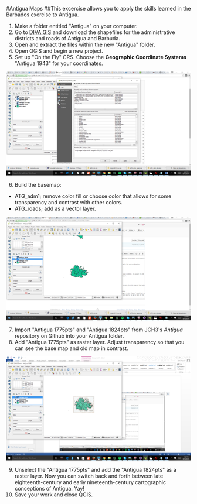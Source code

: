 #Antigua Maps
##This excercise allows you to apply the skills learned in the Barbados exercise to Antigua.

1. Make a folder entitled "Antigua" on your computer.
2. Go to [DIVA GIS](http://www.diva-gis.org/gdata) and download the shapefiles for the administrative districts and roads of Antigua and Barbuda.
3. Open and extract the files within the new "Antigua" folder.
4. Open QGIS and begin a new project.
5. Set up "On the Fly" CRS.  Choose the **Geographic Coordinate Systems** "Antigua 1943" for your coordinates. 

![CRS OTF](/ScreenshotAntiguaCRS.png)

6. Build the basemap:
 * ATG_adm1; remove color fill or choose color that allows for some transparency and contrast with other colors.
 * ATG_roads; add as a vector layer.

![Base Map](/ScreenshotAntiguaBase.png) 

7. Import "Antigua 1775pts" and "Antigua 1824pts" from JCH3's _Antigua_ repository on Github into your Antigua folder.
8. Add "Antigua 1775pts" as raster layer. Adjust transparency so that you can see the base map and old map in contrast.

![Antigua Cartography](/ScreenshotAntiguaMap.png)

9. Unselect the "Antigua 1775pts" and add the "Antigua 1824pts" as a raster layer. Now you can switch back and forth between late eighteenth-century and early nineteenth-century cartographic conceptions of Antigua. Yay!
10. Save your work and close QGIS.